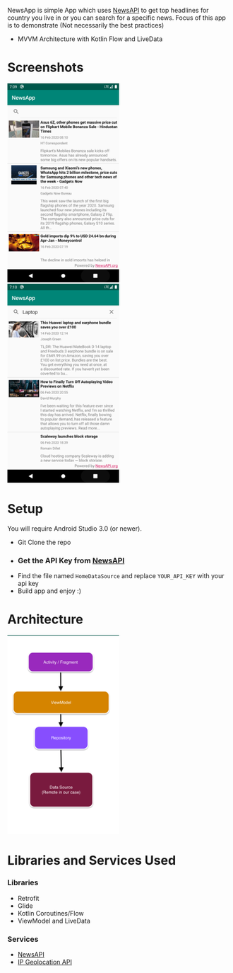 NewsApp is simple App which uses [NewsAPI](https://newsapi.org/) to get top headlines for country you live in or you can search for a specific news.
Focus of this app is to demonstrate (Not necessarily the best practices)

- MVVM Architecture with Kotlin Flow and LiveData

# Screenshots

<img alt="NewsApp Home" height="450px" src="https://raw.githubusercontent.com/nishantpardamwar/NewsApp/master/screenshot/screen1.png" /> <img alt="NewsApp Search" height="450px" src="https://raw.githubusercontent.com/nishantpardamwar/NewsApp/master/screenshot/screen2.png" />


# Setup
You will require Android Studio 3.0 (or newer).

- Git Clone the repo
- ### Get the API Key from [NewsAPI](https://newsapi.org/)
- Find the file named `HomeDataSource` and replace `YOUR_API_KEY` with your api key
- Build app and enjoy :)

# Architecture

<img alt="NewsApp Home" height="450px" src="https://raw.githubusercontent.com/nishantpardamwar/NewsApp/master/screenshot/architecture.png" />

# Libraries and Services Used

### Libraries
- Retrofit
- Glide
- Kotlin Coroutines/Flow
- ViewModel and LiveData

### Services
- [NewsAPI](https://newsapi.org/)
- [IP Geolocation API](https://ip-api.com/)
